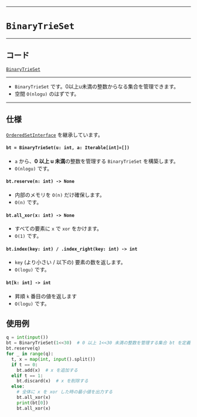 _____

# `BinaryTrieSet`

____

## コード

[`BinaryTrieSet`](https://github.com/titanium-22/Library_py/blob/main/DataStructures/BinaryTrie/BinaryTrieSet.py)
<!-- code=https://github.com/titanium-22/Library_py/blob/main/DataStructures\BinaryTrie\BinaryTrieSet.py -->

____

- `BinaryTrieSet` です。0以上u未満の整数からなる集合を管理できます。
- 空間 `O(nlogu)` のはずです。

____

## 仕様

[`OrderedSetInterface`](../../MyClass/OrderedSetInterface.md) を継承しています。

#### `bt = BinaryTrieSet(u: int, a: Iterable[int]=[])`
- `a` から、**0 以上 u 未満**の整数を管理する `BinaryTrieSet` を構築します。
- `O(nlogu)` です。

#### `bt.reserve(n: int) -> None`
- 内部のメモリを `O(n)` だけ確保します。
- `O(n)` です。

#### `bt.all_xor(x: int) -> None`
- すべての要素に `x` で `xor` をかけます。
- `O(1)` です。

#### `bt.index(key: int) / .index_right(key: int) -> int`
- `key` (より小さい / 以下の) 要素の数を返します。
- `O(logu)` です。

#### `bt[k: int] -> int`
- 昇順 `k` 番目の値を返します
- `O(logu)` です。

## 使用例

```python
q = int(input())
bt = BinaryTrieSet(1<<30)  # 0 以上 1<<30 未満の整数を管理する集合 bt を定義
bt.reserve(q)
for _ in range(q):
  t, x = map(int, input().split())
  if t == 0:
    bt.add(x)  # x を追加する
  elif t == 1:
    bt.discard(x)  # x を削除する
  else:
    # 全体に x を xor した時の最小値を出力する 
    bt.all_xor(x)
    print(bt[0])
    bt.all_xor(x)
```
